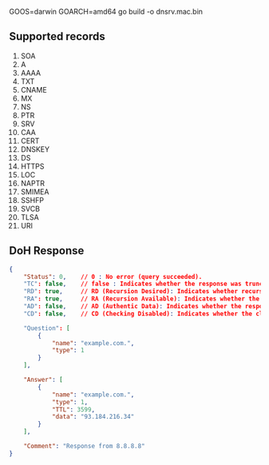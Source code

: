 GOOS=darwin GOARCH=amd64 go build -o dnsrv.mac.bin

## Supported records

1. SOA
2. A
3. AAAA
4. TXT
5. CNAME
6. MX
7. NS
8. PTR
9. SRV
10. CAA
11. CERT
12. DNSKEY
13. DS
14. HTTPS
15. LOC
16. NAPTR
17. SMIMEA
18. SSHFP
19. SVCB
20. TLSA
21. URI


## DoH Response

```json
{
    "Status": 0,    // 0 : No error (query succeeded).
    "TC": false,    // false : Indicates whether the response was truncated due to size limitations.
    "RD": true,     // RD (Recursion Desired): Indicates whether recursion was requested by the client.
    "RA": true,     // RA (Recursion Available): Indicates whether the DNS server supports recursion.
    "AD": false,    // AD (Authentic Data): Indicates whether the response data is authenticated (DNSSEC).
    "CD": false,    // CD (Checking Disabled): Indicates whether the client disabled DNSSEC validation.

    "Question": [
        {
            "name": "example.com.",
            "type": 1
        }
    ],

    "Answer": [
        {
            "name": "example.com.",
            "type": 1,
            "TTL": 3599,
            "data": "93.184.216.34"
        }
    ],

    "Comment": "Response from 8.8.8.8"
}
```